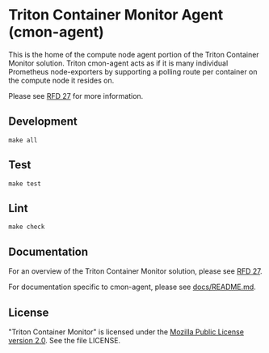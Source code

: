 <!--
    This Source Code Form is subject to the terms of the Mozilla Public
    License, v. 2.0. If a copy of the MPL was not distributed with this
    file, You can obtain one at http://mozilla.org/MPL/2.0/.
-->

<!--
    Copyright (c) 2016, Joyent, Inc.
-->

# Triton Container Monitor Agent (cmon-agent)

This is the home of the compute node agent portion of the Triton Container
Monitor solution. Triton cmon-agent acts as if it is many individual
Prometheus node-exporters by supporting a polling route per container on the
compute node it resides on.

Please see
[RFD 27](https://github.com/joyent/rfd/blob/master/rfd/0027/README.md#) for more
information.

## Development

```
make all
```

## Test

```
make test
```

## Lint

```
make check
```
## Documentation

For an overview of the Triton Container Monitor solution, please see
[RFD 27](https://github.com/joyent/rfd/blob/master/rfd/0027/README.md#).

For documentation specific to cmon-agent, please see
[docs/README.md](docs/README.md).

## License

"Triton Container Monitor" is licensed under the
[Mozilla Public License version 2.0](http://mozilla.org/MPL/2.0/).
See the file LICENSE.
